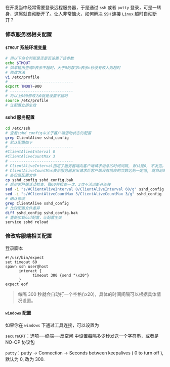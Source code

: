 在开发当中经常需要登录远程服务器，于是通过 `ssh` 或者 `putty` 登录，可是一转身，这厮就自动断开了。让人非常恼火，如何解决 `SSH` 连接 `Linux` 超时自动断开？

### 修改服务器相关配置

#### `$TMOUT` 系统环境变量

```sh
# 用以下命令判断是否是否设置了该参数
echo $TMOUT
# 如果输出空或0表示不超时，大于0的数字n表示n秒没有收入则超时
# 修改方法
vi /etc/profile
# ----------------------------
export TMOUT=900
# ----------------------------
# 将以上900修改为0就是设置不超时
source /etc/profile
# 让配置立即生效
```

#### sshd 服务配置

```sh
cd /etc/ssh
# 查看sshd_config中关于客户端活动状态的配置
grep ClientAlive sshd_config
# 默认配置如下
# ----------------------------
#ClientAliveInterval 0
#ClientAliveCountMax 3
# ----------------------------
# ClientAliveInterval指定了服务器端向客户端请求消息的时间间隔, 默认是0, 不发送。设置60表示每分钟发送一次, 然后客户端响应, 这样就保持长连接了。
# ClientAliveCountMax表示服务器发出请求后客户端没有响应的次数达到一定值, 就自动断开。正常情况下, 客户端不会不响应，使用默认值3即可。
# 备份原配置文件
cp sshd_config sshd_config.bak
# 启用客户端活动检查，每60秒检查一次，3次不活动断开连接
sed -i "s/#ClientAliveInterval 0/ClientAliveInterval 60/g" sshd_config
sed -i "s/#ClientAliveCountMax 3/ClientAliveCountMax 3/g" sshd_config
# 确认修改
grep ClientAlive sshd_config
# 比较配置文件差异
diff sshd_config sshd_config.bak
# 重新加载ssd配置，让配置生效
service sshd reload
```

### 修改客服端相关配置

登录脚本

```
#!/usr/bin/expect
set timeout 60
spawn ssh user@host
      interact {
            timeout 300 {send "\x20"}
      }
expect eof
```

> 每隔 300 秒就会自动打一个空格(\x20)，具体的时间间隔可以根据具体情况设置。

#### `windows` 配置

如果你在 `windows` 下通过工具连接，可以设置为

`secureCRT`：选项---终端---反空闲 中设置每隔多少秒发送一个字符串，或者是 NO-OP 协议包

`putty`：putty -> Connection -> Seconds between keepalives ( 0 to turn off ), 默认为 0, 改为 300.
